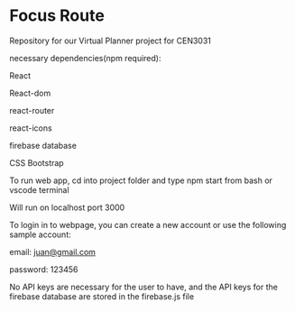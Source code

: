 # Focus Route
Repository for our Virtual Planner project for CEN3031

necessary dependencies(npm required): 

React

React-dom

react-router

react-icons

firebase database

CSS Bootstrap

To run web app, cd into project folder and type npm start from bash or vscode terminal

Will run on localhost port 3000

To login in to webpage, you can create a new account or use the following sample account:

email: juan@gmail.com

password: 123456

No API keys are necessary for the user to have, and the API keys for the firebase database are stored in the firebase.js file
